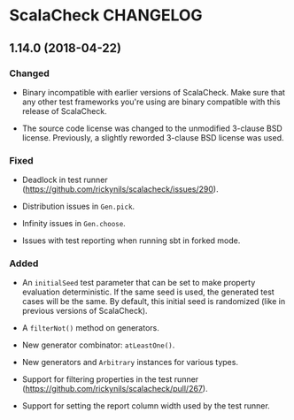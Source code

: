 # ScalaCheck CHANGELOG

## 1.14.0 (2018-04-22)

### Changed

* Binary incompatible with earlier versions of ScalaCheck. Make sure that any
  other test frameworks you're using are binary compatible with this release of
  ScalaCheck.

* The source code license was changed to the unmodified 3-clause BSD license.
  Previously, a slightly reworded 3-clause BSD license was used.

### Fixed

* Deadlock in test runner (https://github.com/rickynils/scalacheck/issues/290).

* Distribution issues in `Gen.pick`.

* Infinity issues in `Gen.choose`.

* Issues with test reporting when running sbt in forked mode.

### Added

* An `initialSeed` test parameter that can be set to make property
  evaluation deterministic. If the same seed is used, the generated test cases
  will be the same. By default, this initial seed is randomized (like in
  previous versions of ScalaCheck).

* A `filterNot()` method on generators.

* New generator combinator: `atLeastOne()`.

* New generators and `Arbitrary` instances for various types.

* Support for filtering properties in the test runner
  (https://github.com/rickynils/scalacheck/pull/267).

* Support for setting the report column width used by the test runner.

